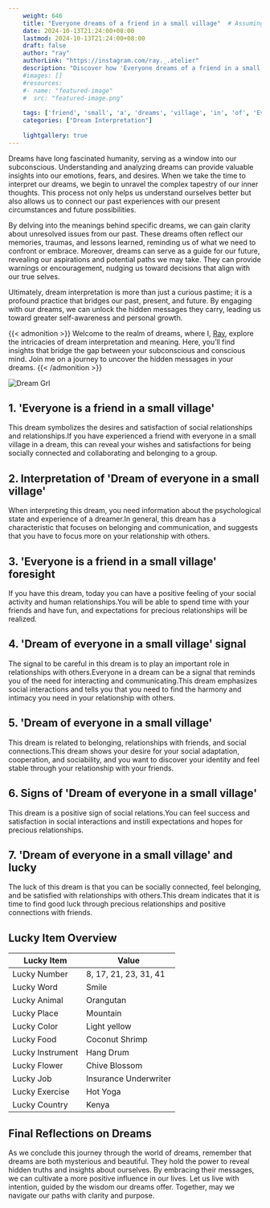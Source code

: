```yaml
---
    weight: 646
    title: "Everyone dreams of a friend in a small village"  # Assuming 'title' column exists
    date: 2024-10-13T21:24:00+08:00
    lastmod: 2024-10-13T21:24:00+08:00
    draft: false
    author: "ray"
    authorLink: "https://instagram.com/ray._.atelier"
    description: "Discover how 'Everyone dreams of a friend in a small village' can interpret your future and uncover its significant meanings in your life."
    #images: []
    #resources:
    #- name: "featured-image"
    #  src: "featured-image.png"
    
    tags: ['friend', 'small', 'a', 'dreams', 'village', 'in', 'of', 'Everyone']
    categories: ["Dream Interpretation"]
    
    lightgallery: true
---
```

    
Dreams have long fascinated humanity, serving as a window into our subconscious. Understanding and analyzing dreams can provide valuable insights into our emotions, fears, and desires. When we take the time to interpret our dreams, we begin to unravel the complex tapestry of our inner thoughts. This process not only helps us understand ourselves better but also allows us to connect our past experiences with our present circumstances and future possibilities.

By delving into the meanings behind specific dreams, we can gain clarity about unresolved issues from our past. These dreams often reflect our memories, traumas, and lessons learned, reminding us of what we need to confront or embrace. Moreover, dreams can serve as a guide for our future, revealing our aspirations and potential paths we may take. They can provide warnings or encouragement, nudging us toward decisions that align with our true selves.

Ultimately, dream interpretation is more than just a curious pastime; it is a profound practice that bridges our past, present, and future. By engaging with our dreams, we can unlock the hidden messages they carry, leading us toward greater self-awareness and personal growth.

{{< admonition >}}
Welcome to the realm of dreams, where I, [Ray](https://instagram.com/ray._.atelier), explore the intricacies of dream interpretation and meaning. Here, you’ll find insights that bridge the gap between your subconscious and conscious mind. Join me on a journey to uncover the hidden messages in your dreams.
{{< /admonition >}}

![Dream Grl](https://cdn.pixabay.com/photo/2017/11/02/03/35/gothic-2910057_1280.jpg "Dream Grl")

## 1. 'Everyone is a friend in a small village'
This dream symbolizes the desires and satisfaction of social relationships and relationships.If you have experienced a friend with everyone in a small village in a dream, this can reveal your wishes and satisfactions for being socially connected and collaborating and belonging to a group.

## 2. Interpretation of 'Dream of everyone in a small village'
When interpreting this dream, you need information about the psychological state and experience of a dreamer.In general, this dream has a characteristic that focuses on belonging and communication, and suggests that you have to focus more on your relationship with others.

## 3. 'Everyone is a friend in a small village' foresight
If you have this dream, today you can have a positive feeling of your social activity and human relationships.You will be able to spend time with your friends and have fun, and expectations for precious relationships will be realized.

## 4. 'Dream of everyone in a small village' signal
The signal to be careful in this dream is to play an important role in relationships with others.Everyone in a dream can be a signal that reminds you of the need for interacting and communicating.This dream emphasizes social interactions and tells you that you need to find the harmony and intimacy you need in your relationship with others.

## 5. 'Dream of everyone in a small village'
This dream is related to belonging, relationships with friends, and social connections.This dream shows your desire for your social adaptation, cooperation, and sociability, and you want to discover your identity and feel stable through your relationship with your friends.

## 6. Signs of 'Dream of everyone in a small village'
This dream is a positive sign of social relations.You can feel success and satisfaction in social interactions and instill expectations and hopes for precious relationships.

## 7. 'Dream of everyone in a small village' and lucky
The luck of this dream is that you can be socially connected, feel belonging, and be satisfied with relationships with others.This dream indicates that it is time to find good luck through precious relationships and positive connections with friends.

## Lucky Item Overview
| Lucky Item          | Value              |
|---------------|--------------------|
| Lucky Number        | 8, 17, 21, 23, 31, 41  |
| Lucky Word          | Smile |
| Lucky Animal        | Orangutan |
| Lucky Place         | Mountain     |
| Lucky Color         | Light yellow     |
| Lucky Food          | Coconut Shrimp      |
| Lucky Instrument    | Hang Drum |
| Lucky Flower        | Chive Blossom    |
| Lucky Job           | Insurance Underwriter       |
| Lucky Exercise      | Hot Yoga  |
| Lucky Country       | Kenya    |


##  Final Reflections on Dreams

As we conclude this journey through the world of dreams, remember that dreams are both mysterious and beautiful. They hold the power to reveal hidden truths and insights about ourselves. By embracing their messages, we can cultivate a more positive influence in our lives. Let us live with intention, guided by the wisdom our dreams offer. Together, may we navigate our paths with clarity and purpose.
